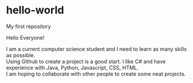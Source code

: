 # hello-world
My first repository

Hello Everyone!

I am a current computer science student and I need to learn as many skills as possible.  
Using Github to create a project is a good start. I like C# and have experience with Java, Python, Javascript, CSS, HTML.  
I am hoping to collaborate with other people to create some neat projects. 
